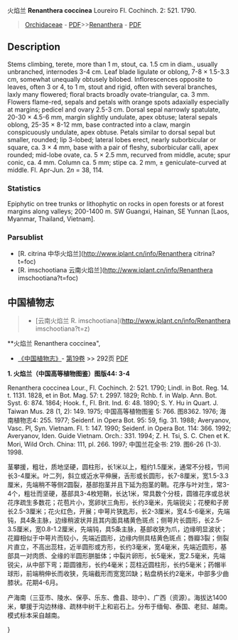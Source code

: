 火焰兰 **Renanthera coccinea** Loureiro Fl. Cochinch. 2: 521. 1790.

> [Orchidaceae](http://www.iplant.cn/info/Orchidaceae?t=foc) - [PDF](http://www.iplant.cn/foc/pdf/Orchidaceae.pdf)>>[Renanthera](http://www.iplant.cn/info/Renanthera?t=foc) - [PDF](http://www.iplant.cn/foc/pdf/Renanthera.pdf)

## Description

Stems climbing, terete, more than 1 m, stout, ca. 1.5 cm in diam., usually unbranched, internodes 3-4 cm. Leaf blade ligulate or oblong, 7-8 × 1.5-3.3 cm, somewhat unequally obtusely bilobed. Inflorescences opposite to leaves, often 3 or 4, to 1 m, stout and rigid, often with several branches, laxly many flowered; floral bracts broadly ovate-triangular, ca. 3 mm. Flowers flame-red, sepals and petals with orange spots adaxially especially at margins; pedicel and ovary 2.5-3 cm. Dorsal sepal narrowly spatulate, 20-30 × 4.5-6 mm, margin slightly undulate, apex obtuse; lateral sepals oblong, 25-35 × 8-12 mm, base contracted into a claw, margin conspicuously undulate, apex obtuse. Petals similar to dorsal sepal but smaller, rounded; lip 3-lobed; lateral lobes erect, nearly suborbicular or square, ca. 3 × 4 mm, base with a pair of fleshy, suborbicular calli, apex rounded; mid-lobe ovate, ca. 5 × 2.5 mm, recurved from middle, acute; spur conic, ca. 4 mm. Column ca. 5 mm; stipe ca. 2 mm, ± geniculate-curved at middle. Fl. Apr-Jun. 2*n* = 38, 114.

### Statistics
Epiphytic on tree trunks or lithophytic on rocks in open forests or at forest margins along valleys; 200-1400 m. SW Guangxi, Hainan, SE Yunnan [Laos, Myanmar, Thailand, Vietnam].

### Parsublist

* [R.  citrina  中华火焰兰](http://www.iplant.cn/info/Renanthera citrina?t=foc)
* [R.  imschootiana  云南火焰兰](http://www.iplant.cn/info/Renanthera imschootiana?t=foc)

## 中国植物志

> * [云南火焰兰  R.  imschootiana](http://www.iplant.cn/info/Renanthera imschootiana?t=z)

**火焰兰 Renanthera coccinea",

* [《中国植物志》](http://www.iplant.cn/frps)- [第19卷](http://www.iplant.cn/frps/vol/19) >> 292页 [PDF](http://www.iplant.cn/frps/pdf/19/292.pdf)

**1. 火焰兰（中国高等植物图鉴）图版44: 3-4**

Renanthera coccinea Lour., Fl. Cochinch. 2: 521. 1790; Lindl. in Bot. Reg. 14. t. 1131. 1828, et in Bot. Mag. 57: t. 2997. 1829; Rchb. f. in Walp. Ann. Bot. Syst. 6: 874. 1864; Hook. f., Fl. Brit. Ind. 6: 48. 1890; S. Y. Hu in Quart. J. Taiwan Mus. 28 (1, 2): 149. 1975; 中国高等植物图鉴 5: 766. 图8362. 1976; 海南植物志4: 255. 1977; Seidenf. in Opera Bot. 95: 59, fig. 31. 1988; Averyanov, Vasc. Pl, Syn. Vietnam. Fl. 1: 147. 1990; Seidenf. in Opera Bot. 114: 366. 1992; Averyanov, Iden. Guide Vietnam. Orch.: 331. 1994; Z. H. Tsi, S. C. Chen et K. Mori, Wild Orch. China: 111, pl. 266. 1997; 中国兰花全书: 219. 图6-26 (1-3). 1998.

茎攀援，粗壮，质地坚硬，圆柱形，长1米以上，粗约1.5厘米，通常不分枝，节间长3-4厘米。叶二列，斜立或近水平伸展，舌形或长圆形，长7-8厘米，宽1.5-3.3厘米，先端稍不等侧2圆裂，基部抱茎并且下延为抱茎的鞘。花序与叶对生，常3-4个，粗壮而坚硬，基部具3-4枚短鞘，长达1米，常具数个分枝，圆锥花序或总状花序疏生多数花；花苞片小，宽卵状三角形，长约3毫米，先端锐尖；花梗和子房长2.5-3厘米；花火红色，开展；中萼片狭匙形，长2-3厘米，宽4.5-6毫米，先端钝，具4条主脉，边缘稍波状并且其内面具橘黄色斑点；侧萼片长圆形，长2.5-3.5厘米，宽0.8-1.2厘米，先端钝，具5条主脉，基部收狭为爪，边缘明显波状；花瓣相似于中萼片而较小，先端近圆形，边缘内侧具桔黄色斑点；唇瓣3裂；侧裂片直立，不高出蕊柱，近半圆形或方形，长约3毫米，宽4毫米，先端近圆形，基部具一对肉质、全缘的半圆形胼胝体；中裂片卵形，长5毫米，宽2.5毫米，先端锐尖，从中部下弯；距圆锥形，长约4毫米；蕊柱近圆柱形，长约5毫米；药帽半球形，前端稍伸长而收狭，先端截形而宽宽凹缺；粘盘柄长约2毫米，中部多少曲膝状。花期4-6月。

产海南（三亚市、陵水、保亭、乐东、儋县、琼中）、广西（资源）。海拔达1400米，攀援于沟边林缘、疏林中树干上和岩石上。分布于缅甸、泰国、老挝、越南。模式标本采自越南。

}